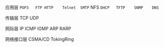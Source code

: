 应用层	`POP3	FTP	HTTP	Telnet	SMTP`	NFS	`DHCP	TFTP	SNMP	DNS`

传输层	TCP	UDP

网际层	IP	ICMP	IGMP	ARP	RARP

网络接口层	CSMA/CD	TokingRing

